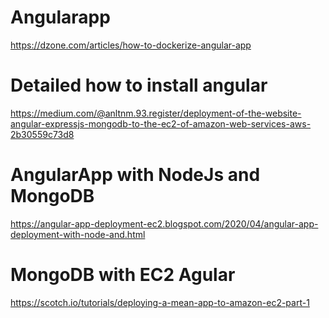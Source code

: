 # Angularapp

https://dzone.com/articles/how-to-dockerize-angular-app

# Detailed how to install angular 

https://medium.com/@anltnm.93.register/deployment-of-the-website-angular-expressjs-mongodb-to-the-ec2-of-amazon-web-services-aws-2b30559c73d8

# AngularApp with NodeJs and MongoDB 

https://angular-app-deployment-ec2.blogspot.com/2020/04/angular-app-deployment-with-node-and.html

# MongoDB with EC2 Agular

https://scotch.io/tutorials/deploying-a-mean-app-to-amazon-ec2-part-1
